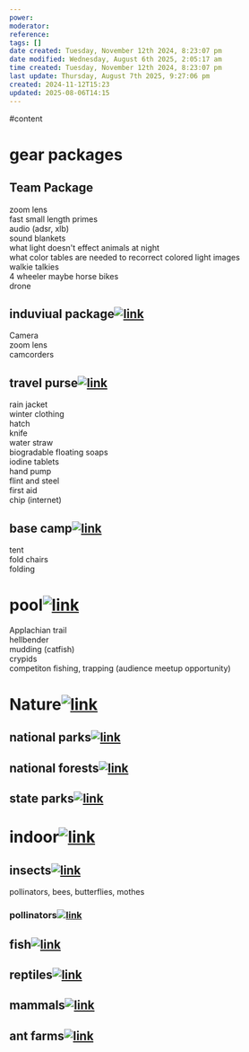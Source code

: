 ```yaml
---
power: 
moderator: 
reference: 
tags: []
date created: Tuesday, November 12th 2024, 8:23:07 pm
date modified: Wednesday, August 6th 2025, 2:05:17 am
time created: Tuesday, November 12th 2024, 8:23:07 pm
last update: Thursday, August 7th 2025, 9:27:06 pm
created: 2024-11-12T15:23
updated: 2025-08-06T14:15
---
```

#content 
# gear packages

## Team Package

zoom lens  
fast small length primes  
audio (adsr, xlb)  
sound blankets  
what light doesn't effect animals at night  
what color tables are needed to recorrect colored light images  
walkie talkies  
4 wheeler maybe horse bikes  
drone

## induviual package[![link](https://localhost/tiki-26.2/img/icons/link.png)](https://localhost/tiki-26.2/tiki-index.php?page=wildlife-show#induviual_package)

Camera  
zoom lens  
camcorders

## travel purse[![link](https://localhost/tiki-26.2/img/icons/link.png)](https://localhost/tiki-26.2/tiki-index.php?page=wildlife-show#travel_purse)

rain jacket  
winter clothing  
hatch  
knife  
water straw  
biogradable floating soaps  
iodine tablets  
hand pump  
flint and steel  
first aid  
chip (internet)

## base camp[![link](https://localhost/tiki-26.2/img/icons/link.png)](https://localhost/tiki-26.2/tiki-index.php?page=wildlife-show#base_camp)

tent  
fold chairs  
folding

# pool[![link](https://localhost/tiki-26.2/img/icons/link.png)](https://localhost/tiki-26.2/tiki-index.php?page=wildlife-show#pool)

Applachian trail  
hellbender  
mudding (catfish)  
crypids  
competiton fishing, trapping (audience meetup opportunity)

# Nature[![link](https://localhost/tiki-26.2/img/icons/link.png)](https://localhost/tiki-26.2/tiki-index.php?page=wildlife-show#Nature)

## national parks[![link](https://localhost/tiki-26.2/img/icons/link.png)](https://localhost/tiki-26.2/tiki-index.php?page=wildlife-show#national_parks)

## national forests[![link](https://localhost/tiki-26.2/img/icons/link.png)](https://localhost/tiki-26.2/tiki-index.php?page=wildlife-show#national_forests)

## state parks[![link](https://localhost/tiki-26.2/img/icons/link.png)](https://localhost/tiki-26.2/tiki-index.php?page=wildlife-show#state_parks)

# indoor[![link](https://localhost/tiki-26.2/img/icons/link.png)](https://localhost/tiki-26.2/tiki-index.php?page=wildlife-show#indoor)

## insects[![link](https://localhost/tiki-26.2/img/icons/link.png)](https://localhost/tiki-26.2/tiki-index.php?page=wildlife-show#insects)

pollinators, bees, butterflies, mothes

### pollinators[![link](https://localhost/tiki-26.2/img/icons/link.png)](https://localhost/tiki-26.2/tiki-index.php?page=wildlife-show#pollinators)

## fish[![link](https://localhost/tiki-26.2/img/icons/link.png)](https://localhost/tiki-26.2/tiki-index.php?page=wildlife-show#fish)

## reptiles[![link](https://localhost/tiki-26.2/img/icons/link.png)](https://localhost/tiki-26.2/tiki-index.php?page=wildlife-show#reptiles)

## mammals[![link](https://localhost/tiki-26.2/img/icons/link.png)](https://localhost/tiki-26.2/tiki-index.php?page=wildlife-show#mammals)

## ant farms[![link](https://localhost/tiki-26.2/img/icons/link.png)](https://localhost/tiki-26.2/tiki-index.php?page=wildlife-show#ant_farms)